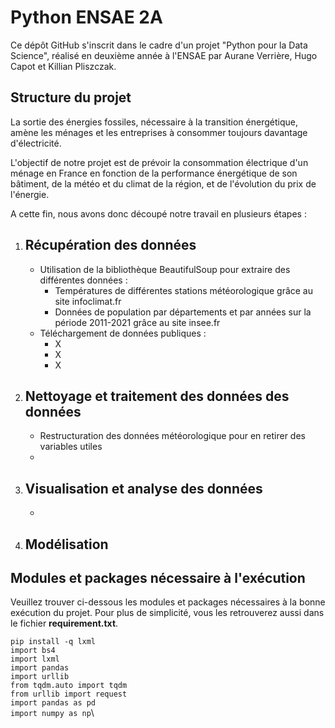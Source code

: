 # Python ENSAE 2A

Ce dépôt GitHub s'inscrit dans le cadre d'un projet "Python pour la Data Science", réalisé en deuxième année à l'ENSAE par Aurane Verrière, Hugo Capot et Killian Pliszczak.

## Structure du projet

La sortie des énergies fossiles, nécessaire à la transition énergétique, amène les ménages et les entreprises à consommer toujours davantage d'électricité.

L'objectif de notre projet est de prévoir la consommation électrique d'un ménage en France en fonction de la performance énergétique de son bâtiment, de la météo et du climat de la région, et de l'évolution du prix de l'énergie.

A cette fin, nous avons donc découpé notre travail en plusieurs étapes :

1. Récupération des données
	-
	- Utilisation de la bibliothèque BeautifulSoup pour extraire des différentes données :
		- Températures de différentes stations météorologique grâce au site infoclimat.fr
		- Données de population par départements et par années sur la période 2011-2021 grâce au site insee.fr
	- Téléchargement de données publiques :
		- X
		- X
		- X
	
2. Nettoyage et traitement des données des données
	-
	- Restructuration des données météorologique pour en retirer des variables utiles
	- 
3. Visualisation et analyse des données
	-
	-
4. Modélisation
	-

## Modules et packages nécessaire à l'exécution

Veuillez trouver ci-dessous les modules et packages nécessaires à la bonne exécution du projet. Pour plus de simplicité, vous les retrouverez aussi dans le fichier **requirement.txt**.

`pip install -q lxml`\
`import bs4`\
`import lxml`\
`import pandas`\
`import urllib`\
`from tqdm.auto import tqdm`\
`from urllib import request`\
`import pandas as pd`\
`import numpy as np`\
